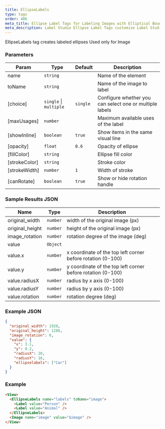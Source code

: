 ```yaml
---
title: EllipseLabels
type: tags
order: 406
meta_title: Ellipse Label Tags for Labeling Images with Elliptical Bounding Boxes
meta_description: Label Studio Ellipse Label Tags customize Label Studio for labeling images with elliptical bounding boxes for machine learning and data science projects.
---
```


EllipseLabels tag creates labeled ellipses
Used only for Image

### Parameters

| Param | Type | Default | Description |
| --- | --- | --- | --- |
| name | <code>string</code> |  | Name of the element |
| toName | <code>string</code> |  | Name of the image to label |
| [choice] | <code>single</code> \| <code>multiple</code> | <code>single</code> | Configure whether you can select one or multiple labels |
| [maxUsages] | <code>number</code> |  | Maximum available uses of the label |
| [showInline] | <code>boolean</code> | <code>true</code> | Show items in the same visual line |
| [opacity] | <code>float</code> | <code>0.6</code> | Opacity of ellipse |
| [fillColor] | <code>string</code> |  | Ellipse fill color |
| [strokeColor] | <code>string</code> |  | Stroke color |
| [strokeWidth] | <code>number</code> | <code>1</code> | Width of stroke |
| [canRotate] | <code>boolean</code> | <code>true</code> | Show or hide rotation handle |

### Sample Results JSON

| Name | Type | Description |
| --- | --- | --- |
| original_width | <code>number</code> | width of the original image (px) |
| original_height | <code>number</code> | height of the original image (px) |
| image_rotation | <code>number</code> | rotation degree of the image (deg) |
| value | <code>Object</code> |  |
| value.x | <code>number</code> | x coordinate of the top left corner before rotation (0-100) |
| value.y | <code>number</code> | y coordinate of the top left corner before rotation (0-100) |
| value.radiusX | <code>number</code> | radius by x axis (0-100) |
| value.radiusY | <code>number</code> | radius by y axis (0-100) |
| value.rotation | <code>number</code> | rotation degree (deg) |

### Example JSON
```json
{
  "original_width": 1920,
  "original_height": 1280,
  "image_rotation": 0,
  "value": {
    "x": 3.1,
    "y": 8.2,
    "radiusX": 20,
    "radiusY": 16,
    "ellipselabels": ["Car"]
  }
}
```

### Example
```html
<View>
  <EllipseLabels name="labels" toName="image">
    <Label value="Person" />
    <Label value="Animal" />
  </EllipseLabels>
  <Image name="image" value="$image" />
</View>
```
